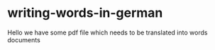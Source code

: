 # writing-words-in-german
Hello we have some pdf file which needs to be translated into words documents 
